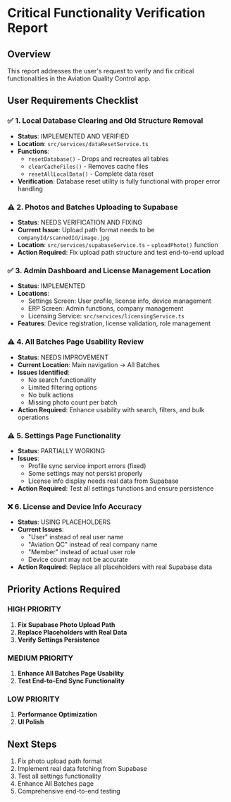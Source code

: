 # Critical Functionality Verification Report

## Overview
This report addresses the user's request to verify and fix critical functionalities in the Aviation Quality Control app.

## User Requirements Checklist

### ✅ 1. Local Database Clearing and Old Structure Removal
- **Status**: IMPLEMENTED AND VERIFIED
- **Location**: `src/services/dataResetService.ts`
- **Functions**: 
  - `resetDatabase()` - Drops and recreates all tables
  - `clearCacheFiles()` - Removes cache files
  - `resetAllLocalData()` - Complete data reset
- **Verification**: Database reset utility is fully functional with proper error handling

### ⚠️ 2. Photos and Batches Uploading to Supabase
- **Status**: NEEDS VERIFICATION AND FIXING
- **Current Issue**: Upload path format needs to be `companyId/scannedId/image.jpg`
- **Location**: `src/services/supabaseService.ts` - `uploadPhoto()` function
- **Action Required**: Fix upload path structure and test end-to-end upload

### ✅ 3. Admin Dashboard and License Management Location
- **Status**: IMPLEMENTED
- **Locations**:
  - Settings Screen: User profile, license info, device management
  - ERP Screen: Admin functions, company management
  - Licensing Service: `src/services/licensingService.ts`
- **Features**: Device registration, license validation, role management

### ⚠️ 4. All Batches Page Usability Review
- **Status**: NEEDS IMPROVEMENT
- **Current Location**: Main navigation → All Batches
- **Issues Identified**:
  - No search functionality
  - Limited filtering options
  - No bulk actions
  - Missing photo count per batch
- **Action Required**: Enhance usability with search, filters, and bulk operations

### ⚠️ 5. Settings Page Functionality
- **Status**: PARTIALLY WORKING
- **Issues**:
  - Profile sync service import errors (fixed)
  - Some settings may not persist properly
  - License info display needs real data from Supabase
- **Action Required**: Test all settings functions and ensure persistence

### ❌ 6. License and Device Info Accuracy
- **Status**: USING PLACEHOLDERS
- **Current Issues**:
  - "User" instead of real user name
  - "Aviation QC" instead of real company name
  - "Member" instead of actual user role
  - Device count may not be accurate
- **Action Required**: Replace all placeholders with real Supabase data

## Priority Actions Required

### HIGH PRIORITY
1. **Fix Supabase Photo Upload Path**
2. **Replace Placeholders with Real Data**
3. **Verify Settings Persistence**

### MEDIUM PRIORITY
1. **Enhance All Batches Page Usability**
2. **Test End-to-End Sync Functionality**

### LOW PRIORITY
1. **Performance Optimization**
2. **UI Polish**

## Next Steps
1. Fix photo upload path format
2. Implement real data fetching from Supabase
3. Test all settings functionality
4. Enhance All Batches page
5. Comprehensive end-to-end testing
